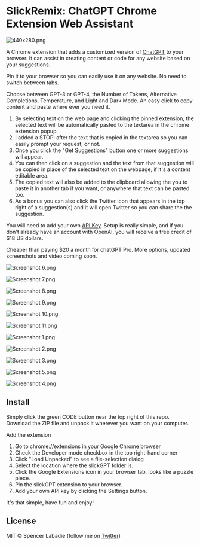 # SlickRemix: ChatGPT Chrome Extension Web Assistant

![440x280.png](https://raw.githubusercontent.com/spencerslickremix/slickGPT/main/screenshots/440x280.png)

A Chrome extension that adds a customized version of [ChatGPT](https://chat.openai.com) to your browser. It can assist in creating content or code for any website based on your suggestions.

Pin it to your browser so you can easily use it on any website. No need to switch between tabs.

Choose between GPT-3 or GPT-4, the Number of Tokens, Alternative Completions, Temperature, and Light and Dark Mode. An easy click to copy content and paste where ever you need it.

1. By selecting text on the web page and clicking the pinned extension, the selected text will be automatically pasted to the textarea in the chrome extension popup.
2. I added a STOP: after the text that is copied in the textarea so you can easily prompt your request, or not.
2. Once you click the "Get Suggestions" button one or more suggestions will appear.
3. You can then click on a suggestion and the text from that suggestion will be copied in place of the selected text on the webpage, if it's a content editable area.
4. The copied text will also be added to the clipboard allowing the you to paste it in another tab if you want, or anywhere that text can be pasted too.
5. As a bonus you can also click the Twitter icon that appears in the top right of a suggestion(s) and it will open Twitter so you can share the the suggestion.

You will need to add your own [API Key](https://platform.openai.com/account/api-keys). Setup is really simple, and if you don't already have an account with OpenAI, you will receive a free credit of $18 US dollars.

Cheaper than paying $20 a month for chatGPT Pro. More options, updated screenshots and video coming soon.


![Screenshot 6.png](https://raw.githubusercontent.com/spencerslickremix/slickGPT/main/screenshots%2FScreenshot%206.png)

![Screenshot 7.png](https://raw.githubusercontent.com/spencerslickremix/slickGPT/main/screenshots%2FScreenshot%207.png)

![Screenshot 8.png](https://raw.githubusercontent.com/spencerslickremix/slickGPT/main/screenshots%2FScreenshot%208.png)

![Screenshot 9.png](https://raw.githubusercontent.com/spencerslickremix/slickGPT/main/screenshots%2FScreenshot%209.png)

![Screenshot 10.png](https://raw.githubusercontent.com/spencerslickremix/slickGPT/main/screenshots%2FScreenshot%2010.png)

![Screenshot 11.png](https://raw.githubusercontent.com/spencerslickremix/slickGPT/main/screenshots%2FScreenshot%2011.png)

![Screenshot 1.png](https://raw.githubusercontent.com/spencerslickremix/slickGPT/main/screenshots/Screenshot%201.png)

![Screenshot 2.png](https://raw.githubusercontent.com/spencerslickremix/slickGPT/main/screenshots/Screenshot%202.png)

![Screenshot 3.png](https://raw.githubusercontent.com/spencerslickremix/slickGPT/main/screenshots/Screenshot%203.png)

![Screenshot 5.png](https://raw.githubusercontent.com/spencerslickremix/slickGPT/main/screenshots/Screenshot%205.png)

![Screenshot 4.png](https://raw.githubusercontent.com/spencerslickremix/slickGPT/main/screenshots/Screenshot%204.png)

## Install

Simply click the green CODE button near the top right of this repo. Download the ZIP file and unpack it wherever you want on your computer.

Add the extension

1. Go to chrome://extensions in your Google Chrome browser
2. Check the Developer mode checkbox in the top right-hand corner
3. Click "Load Unpacked" to see a file-selection dialog
4. Select the location where the slickGPT folder is.
5. Click the Google Extensions icon in your browser tab, looks like a puzzle piece.
6. Pin the slickGPT extension to your browser.
7. Add your own API key by clicking the Settings button.

It's that simple, have fun and enjoy!

## License

MIT © Spencer Labadie (follow me on <a href="https://twitter.com/SpencerLabadie">Twitter</a>)